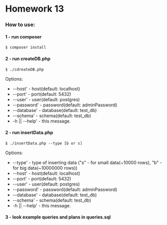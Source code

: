 # Homework 13
### How to use:
#### 1 - run composer
`$ composer install`
#### 2 - run createDB.php
`$ ./cdreateDB.php`

Options:
- --host' - host(default: localhost)
- --port' - port(default: 5432)
- --user' - user(default: postgres)
- --password' - password(default: adminPassword)
- --database' - database(default: test_db)
- --schema' - schema(default: test_db)
- -h || --help' - this message.

#### 2 - run insertData.php
`$ ./insertData.php --type [b or s]`

Options:
- --type' - type of inserting data ("s" - for small data(~10000 rows), "b" - for big data(~10000000 rows))
- --host' - host(default: localhost)
- --port' - port(default: 5432)
- --user' - user(default: postgres)
- --password' - password(default: adminPassword)
- --database' - database(default: test_db)
- --schema' - schema(default: test_db)
- -h || --help' - this message.

#### 3 - look example queries and plans in queries.sql